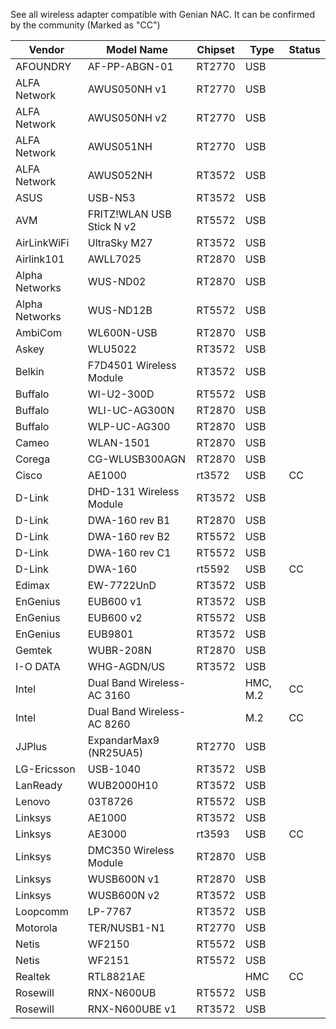See all wireless adapter compatible with Genian NAC. It can be confirmed by the community (Marked as "CC")

Vendor | Model Name | Chipset | Type | Status
------------ | -------------------------- | ----------- | --------------- | -------------------------
AFOUNDRY | AF-PP-ABGN-01 | RT2770 | USB |	 
ALFA Network | AWUS050NH v1 | RT2770 | USB |		 
ALFA Network | AWUS050NH v2 | RT2770 | USB |		 
ALFA Network | AWUS051NH | RT2770 | USB |	
ALFA Network | AWUS052NH | RT3572 | USB |		 
ASUS | USB-N53 | RT3572 | USB |	
AVM | FRITZ!WLAN USB Stick N v2 | RT5572 | USB |		 
AirLinkWiFi | UltraSky M27 | RT3572 | USB |	
Airlink101 | AWLL7025 | RT2870 | USB |	
Alpha Networks | WUS-ND02 | RT2870 | USB |	
Alpha Networks | WUS-ND12B | RT5572 | USB |	
AmbiCom | WL600N-USB | RT2870 | USB |	
Askey | WLU5022 | RT3572 | USB |	
Belkin | F7D4501 Wireless Module | RT3572 | USB |	
Buffalo | WI-U2-300D | RT5572 | USB |	
Buffalo | WLI-UC-AG300N | RT2870 | USB |	
Buffalo | WLP-UC-AG300 | RT2870 | USB |	 
Cameo | WLAN-1501	| RT2870 | USB |	
Corega | CG-WLUSB300AGN | RT2870 | USB |
Cisco | AE1000 | rt3572 | USB | CC
D-Link | DHD-131 Wireless Module | RT3572 | USB |	
D-Link | DWA-160 rev B1 | RT2870 | USB |	
D-Link | DWA-160 rev B2 | RT5572 | USB |	
D-Link | DWA-160 rev C1 | RT5572 | USB |	
D-Link | DWA-160 | rt5592 | USB | CC
Edimax | EW-7722UnD | RT3572 | USB |	
EnGenius | EUB600 v1 | RT3572 | USB |	
EnGenius | EUB600 v2 | RT5572 | USB |	
EnGenius | EUB9801 | RT3572 | USB |	
Gemtek | WUBR-208N | RT2870 | USB |	
I-O DATA | WHG-AGDN/US | RT3572 | USB |
Intel | Dual Band Wireless-AC 3160 | | HMC, M.2 | CC
Intel | Dual Band Wireless-AC 8260 | | M.2 | CC
JJPlus | ExpandarMax9 (NR25UA5) | RT2770 | USB |	
LG-Ericsson | USB-1040 | RT3572 | USB |	
LanReady | WUB2000H10 | RT3572 | USB |	
Lenovo | 03T8726 | RT5572 | USB |	
Linksys | AE1000 | RT3572 | USB |	
Linksys | AE3000 | rt3593 | USB | CC
Linksys | DMC350 Wireless Module | RT2870 | USB |	
Linksys | WUSB600N v1 | RT2870 | USB |	
Linksys | WUSB600N v2 | RT3572 | USB |
Loopcomm | LP-7767 | RT3572 | USB |	
Motorola | TER/NUSB1-N1 | RT2770 | USB |	
Netis | WF2150 | RT5572 | USB |	
Netis | WF2151 | RT5572 | USB |	
Realtek | RTL8821AE | | HMC | CC
Rosewill | RNX-N600UB | RT5572 | USB |	
Rosewill | RNX-N600UBE v1 | RT3572 | USB |	

